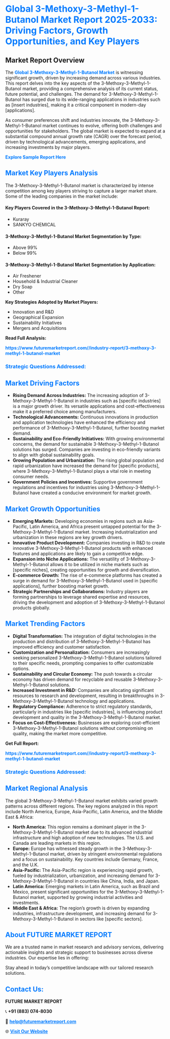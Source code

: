 <h1 style="color: #007BFF;">Global 3-Methoxy-3-Methyl-1-Butanol Market Report 2025-2033: Driving Factors, Growth Opportunities, and Key Players</h1>

<section id="overview">
<h2>Market Report Overview</h2>
<p>The <a href="https://www.futuremarketreport.com//industry-report/3-methoxy-3-methyl-1-butanol-market" style="color: #007BFF; text-decoration: none;"><strong>Global 3-Methoxy-3-Methyl-1-Butanol Market</strong></a> is witnessing significant growth, driven by increasing demand across various industries. This report delves into the key aspects of the 3-Methoxy-3-Methyl-1-Butanol market, providing a comprehensive analysis of its current status, future potential, and challenges. The demand for 3-Methoxy-3-Methyl-1-Butanol has surged due to its wide-ranging applications in industries such as [insert industries], making it a critical component in modern-day [applications].</p>
<p>As consumer preferences shift and industries innovate, the 3-Methoxy-3-Methyl-1-Butanol market continues to evolve, offering both challenges and opportunities for stakeholders. The global market is expected to expand at a substantial compound annual growth rate (CAGR) over the forecast period, driven by technological advancements, emerging applications, and increasing investments by major players.</p>
</section>

<section id="overview">
<p><a href="https://www.futuremarketreport.com//request-sample/reportId=47232" style="color: #007BFF; text-decoration: none;"><strong>Explore Sample Report Here</strong></a></p>
</section>

<section id="key-players">
<h2 style="color: #007BFF;">Market Key Players Analysis</h2>
<p>The 3-Methoxy-3-Methyl-1-Butanol market is characterized by intense competition among key players striving to capture a larger market share. Some of the leading companies in the market include:</p>
<h4>Key Players Covered in the 3-Methoxy-3-Methyl-1-Butanol Report:</h4>
<ul><li>Kuraray</li><li>SANKYO CHEMICAL</li></ul>
<h4>3-Methoxy-3-Methyl-1-Butanol Market Segmentation by Type:</h4>
<ul><li>Above 99%</li><li>Below 99%</li></ul>

<h4>3-Methoxy-3-Methyl-1-Butanol Market Segmentation by Application:</h4>
<ul><li>Air Freshener</li><li>Household &amp; Industrial Cleaner</li><li>Dry Soap</li><li>Other</li></ul>
<p><strong>Key Strategies Adopted by Market Players:</strong></p>
<ul>
<li>Innovation and R&D</li>
<li>Geographical Expansion</li>
<li>Sustainability Initiatives</li>
<li>Mergers and Acquisitions</li>
</ul>
</section>

<section>
<p><strong>Read Full Analysis: </strong></p><a href="https://www.futuremarketreport.com//industry-report/3-methoxy-3-methyl-1-butanol-market" style="color: #007BFF; text-decoration: none;"><strong>https://www.futuremarketreport.com//industry-report/3-methoxy-3-methyl-1-butanol-market</strong></a>
<h3 style="color: #007BFF;">Strategic Questions Addressed:</h3>
</section>

<section id="driving-factors">
<h2 style="color: #007BFF;">Market Driving Factors</h2>
<ul>
<li><strong>Rising Demand Across Industries:</strong> The increasing adoption of 3-Methoxy-3-Methyl-1-Butanol in industries such as [specific industries] is a major growth driver. Its versatile applications and cost-effectiveness make it a preferred choice among manufacturers.</li>
<li><strong>Technological Advancements:</strong> Continuous innovations in production and application technologies have enhanced the efficiency and performance of 3-Methoxy-3-Methyl-1-Butanol, further boosting market demand.</li>
<li><strong>Sustainability and Eco-Friendly Initiatives:</strong> With growing environmental concerns, the demand for sustainable 3-Methoxy-3-Methyl-1-Butanol solutions has surged. Companies are investing in eco-friendly variants to align with global sustainability goals.</li>
<li><strong>Growing Population and Urbanization:</strong> The rising global population and rapid urbanization have increased the demand for [specific products], where 3-Methoxy-3-Methyl-1-Butanol plays a vital role in meeting consumer needs.</li>
<li><strong>Government Policies and Incentives:</strong> Supportive government regulations and incentives for industries using 3-Methoxy-3-Methyl-1-Butanol have created a conducive environment for market growth.</li>
</ul>
</section>

<section id="growth-opportunities">
<h2 style="color: #007BFF;">Market Growth Opportunities</h2>
<ul>
<li><strong>Emerging Markets:</strong> Developing economies in regions such as Asia-Pacific, Latin America, and Africa present untapped potential for the 3-Methoxy-3-Methyl-1-Butanol market. Increasing industrialization and urbanization in these regions are key growth drivers.</li>
<li><strong>Innovative Product Development:</strong> Companies investing in R&D to create innovative 3-Methoxy-3-Methyl-1-Butanol products with enhanced features and applications are likely to gain a competitive edge.</li>
<li><strong>Expansion into Niche Applications:</strong> The versatility of 3-Methoxy-3-Methyl-1-Butanol allows it to be utilized in niche markets such as [specific niches], creating opportunities for growth and diversification.</li>
<li><strong>E-commerce Growth:</strong> The rise of e-commerce platforms has created a surge in demand for 3-Methoxy-3-Methyl-1-Butanol used in [specific applications], further boosting market growth.</li>
<li><strong>Strategic Partnerships and Collaborations:</strong> Industry players are forming partnerships to leverage shared expertise and resources, driving the development and adoption of 3-Methoxy-3-Methyl-1-Butanol products globally.</li>
</ul>
</section>

<section id="trending-factors">
<h2 style="color: #007BFF;">Market Trending Factors</h2>
<ul>
<li><strong>Digital Transformation:</strong> The integration of digital technologies in the production and distribution of 3-Methoxy-3-Methyl-1-Butanol has improved efficiency and customer satisfaction.</li>
<li><strong>Customization and Personalization:</strong> Consumers are increasingly seeking personalized 3-Methoxy-3-Methyl-1-Butanol solutions tailored to their specific needs, prompting companies to offer customizable options.</li>
<li><strong>Sustainability and Circular Economy:</strong> The push towards a circular economy has driven demand for recyclable and reusable 3-Methoxy-3-Methyl-1-Butanol solutions.</li>
<li><strong>Increased Investment in R&D:</strong> Companies are allocating significant resources to research and development, resulting in breakthroughs in 3-Methoxy-3-Methyl-1-Butanol technology and applications.</li>
<li><strong>Regulatory Compliance:</strong> Adherence to strict regulatory standards, particularly in industries like [specific industries], is influencing product development and quality in the 3-Methoxy-3-Methyl-1-Butanol market.</li>
<li><strong>Focus on Cost-Effectiveness:</strong> Businesses are exploring cost-efficient 3-Methoxy-3-Methyl-1-Butanol solutions without compromising on quality, making the market more competitive.</li>
</ul>
</section>

<section>
<p><strong>Get Full Report: </strong></p><a href="https://www.futuremarketreport.com//industry-report/3-methoxy-3-methyl-1-butanol-market" style="color: #007BFF; text-decoration: none;"><strong>https://www.futuremarketreport.com//industry-report/3-methoxy-3-methyl-1-butanol-market</strong></a>
<h3 style="color: #007BFF;">Strategic Questions Addressed:</h3>
</section>


<section id="regional-analysis">
<h2 style="color: #007BFF;">Market Regional Analysis</h2>
<p>The global 3-Methoxy-3-Methyl-1-Butanol market exhibits varied growth patterns across different regions. The key regions analyzed in this report include North America, Europe, Asia-Pacific, Latin America, and the Middle East & Africa:</p>
<ul>
<li><strong>North America:</strong> This region remains a dominant player in the 3-Methoxy-3-Methyl-1-Butanol market due to its advanced industrial infrastructure and high adoption of new technologies. The U.S. and Canada are leading markets in this region.</li>
<li><strong>Europe:</strong> Europe has witnessed steady growth in the 3-Methoxy-3-Methyl-1-Butanol market, driven by stringent environmental regulations and a focus on sustainability. Key countries include Germany, France, and the U.K.</li>
<li><strong>Asia-Pacific:</strong> The Asia-Pacific region is experiencing rapid growth, fueled by industrialization, urbanization, and increasing demand for 3-Methoxy-3-Methyl-1-Butanol in countries like China, India, and Japan.</li>
<li><strong>Latin America:</strong> Emerging markets in Latin America, such as Brazil and Mexico, present significant opportunities for the 3-Methoxy-3-Methyl-1-Butanol market, supported by growing industrial activities and investments.</li>
<li><strong>Middle East & Africa:</strong> The region’s growth is driven by expanding industries, infrastructure development, and increasing demand for 3-Methoxy-3-Methyl-1-Butanol in sectors like [specific sectors].</li>
</ul>
</section>

<footer>
<h2 style="color: #007BFF;">About FUTURE MARKET REPORT</h2>
<p>We are a trusted name in market research and advisory services, delivering actionable insights and strategic support to businesses across diverse industries. Our expertise lies in offering:</p>

<p>Stay ahead in today’s competitive landscape with our tailored research solutions.</p>

<h2 style="color: #007BFF;">Contact Us:</h2>
<p><strong>FUTURE MARKET REPORT</strong></p>
<p>📞 <strong>+91 (883) 074-8030</strong></p>
<p>📧 <strong><a href="mailto:help@futuremarketreport.com" style="color: #007BFF;">help@futuremarketreport.com</a></strong></p>
<p>🌐 <strong><a href="https://www.futuremarketreport.com/" style="color: #007BFF;">Visit Our Website</a></strong></p>
</footer>